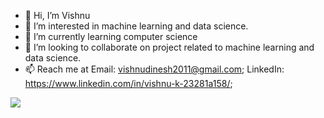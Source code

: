 - 👋 Hi, I’m Vishnu
- 👀 I’m interested in machine learning and data science.
- 🌱 I’m currently learning computer science
- 💞️ I’m looking to collaborate on project related to machine learning and data science.
- 📫 Reach me at Email: vishnudinesh2011@gmail.com; LinkedIn: https://www.linkedin.com/in/vishnu-k-23281a158/;

<img src="https://github-readme-stats.vercel.app/api?username=kv-95&&show_icons=true&title_color=ffffff&icon_color=bb2acf&text_color=daf7dc&bg_color=151515">

<!---
kv-95/kv-95 is a ✨ special ✨ repository because its `README.md` (this file) appears on your GitHub profile.
You can click the Preview link to take a look at your changes.
--->
